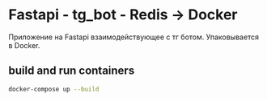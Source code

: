 # Fastapi - tg_bot - Redis -> Docker

Приложение на  Fastapi взаимодействующее с тг ботом. Упаковывается в Docker.


## build and run containers

```bash
docker-compose up --build
```
